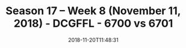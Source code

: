 ---
title: Season 17 – Week 8 (November 11, 2018) - DCGFFL - 6700 vs 6701
teams_score:
- team: 6700
  score:
- team: 6701
  score: 21
mvp: M. Murtaugh (Power Blue), OJ (Power Orange)
game-ball: T. Britford (Power Blue), E. Taylor (Power Orange)
season: 17
week: 8
date: '2018-11-20T11:48:31'
pageid: season-17-week-8-november-11-2018-6700-vs-6701
---